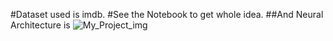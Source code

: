 #Dataset used is imdb.
#See the Notebook to get whole idea.
##And Neural Architecture is
![My_Project_img](https://user-images.githubusercontent.com/40520042/64705878-4d7e8700-d4ce-11e9-9ffb-1495e0920412.png)

